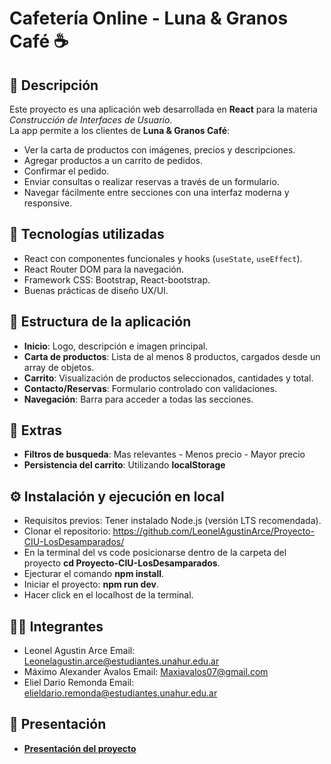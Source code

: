 # Cafetería Online - Luna & Granos Café ☕

## 📌 Descripción
Este proyecto es una aplicación web desarrollada en **React** para la materia *Construcción de Interfaces de Usuario*.  
La app permite a los clientes de **Luna & Granos Café**:
- Ver la carta de productos con imágenes, precios y descripciones.
- Agregar productos a un carrito de pedidos.
- Confirmar el pedido.
- Enviar consultas o realizar reservas a través de un formulario.
- Navegar fácilmente entre secciones con una interfaz moderna y responsive.

## 🚀 Tecnologías utilizadas
- React con componentes funcionales y hooks (`useState`, `useEffect`).
- React Router DOM para la navegación.
- Framework CSS: Bootstrap, React-bootstrap.
- Buenas prácticas de diseño UX/UI.

## 📂 Estructura de la aplicación
- **Inicio**: Logo, descripción e imagen principal.
- **Carta de productos**: Lista de al menos 8 productos, cargados desde un array de objetos.
- **Carrito**: Visualización de productos seleccionados, cantidades y total.
- **Contacto/Reservas**: Formulario controlado con validaciones.
- **Navegación**: Barra para acceder a todas las secciones.

## 🧰 Extras
- **Filtros de busqueda**: Mas relevantes - Menos precio - Mayor precio
- **Persistencia del carrito**: Utilizando **localStorage** 

## ⚙️ Instalación y ejecución en local
- Requisitos previos: Tener instalado Node.js (versión LTS recomendada).
- Clonar el repositorio:
https://github.com/LeonelAgustinArce/Proyecto-CIU-LosDesamparados/
- En la terminal del vs code posicionarse dentro de la carpeta del proyecto **cd Proyecto-CIU-LosDesamparados**.
- Ejecturar el comando **npm install**.
- Iniciar el proyecto: **npm run dev**.
- Hacer click en el localhost de la terminal.

## 👨‍💻 Integrantes

- Leonel Agustin Arce              Email: Leonelagustin.arce@estudiantes.unahur.edu.ar
- Máximo Alexander Avalos          Email: Maxiavalos07@gmail.com
- Eliel Dario Remonda              Email: elieldario.remonda@estudiantes.unahur.edu.ar

## 🎯 Presentación

- [**Presentación del proyecto**](https://gamma.app/docs/Luna-Granos-Cafe-2ee751ccsisansx?mode=present#card-fj8z6k1358ocpra)

